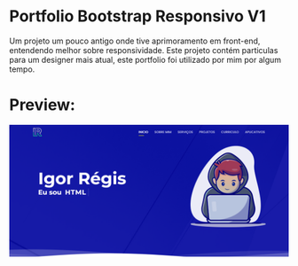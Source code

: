 # Portfolio Bootstrap Responsivo V1

Um projeto um pouco antigo onde tive aprimoramento em front-end, entendendo melhor sobre responsividade. Este projeto contém particulas para um designer mais atual, este portfolio foi utilizado por mim por algum tempo.

# Preview:

<img src="https://github.com/igorregiss/PORTFOLIO-RESPONSIVO-V1/blob/main/portfolio%20v1.png?raw=true">
